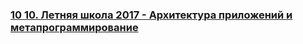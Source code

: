 ### [10 10. Летняя школа 2017 - Архитектура приложений и метапрограммирование](https://www.youtube.com/watch?v=aDtKUEKkzKs)

